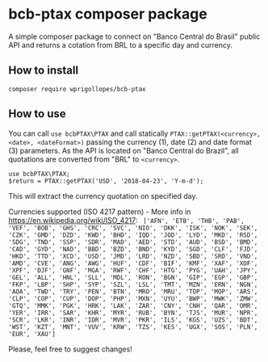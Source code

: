 # bcb-ptax composer package

A simple composer package to connect on "Banco Central do Brasil" public API and returns a cotation from BRL to a specific day and currency.

How to install
--------------

```
composer require wprigollopes/bcb-ptax
```

How to use
----------

You can call `use bcbPTAX\PTAX` and call statically `PTAX::getPTAX(<currency>, <date>, <dateFormat>)` passing the currency (1), date (2) and date format (3) parameters. As the API is located on "Banco Central do Brazil", all quotations are converted from "BRL" to `<currency>`.

```
use bcbPTAX\PTAX;
$return = PTAX::getPTAX('USD', '2018-04-23', 'Y-m-d');
```

This will extract the currency quotation on specified day.

Currencies supported (ISO 4217 pattern) - More info in https://en.wikipedia.org/wiki/ISO_4217: 
`
['AFN', 'ETB', 'THB', 'PAB', 'VEF', 'BOB', 'GHS', 'CRC', 'SVC', 'NIO', 'DKK', 'ISK', 'NOK', 'SEK', 'CZK', 'GMD', 'DZD', 'KWD', 'BHD', 'IQD', 'JOD', 'LYD', 'MKD', 'RSD', 'SDG', 'TND', 'SSP', 'SDR', 'MAD', 'AED', 'STD', 'AUD', 'BSD', 'BMD', 'CAD', 'GYD', 'NAD', 'BBD', 'BZD', 'BND', 'KYD', 'SGD', 'CLF', 'FJD', 'HKD', 'TTD', 'XCD', 'USD', 'JMD', 'LRD', 'NZD', 'SBD', 'SRD', 'VND', 'AMD', 'CVE', 'ANG', 'AWG', 'HUF', 'CDF', 'BIF', 'KMF', 'XAF', 'XOF', 'XPF', 'DJF', 'GNF', 'MGA', 'RWF', 'CHF', 'HTG', 'PYG', 'UAH', 'JPY', 'GEL', 'ALL', 'HNL', 'SLL', 'MDL', 'RON', 'BGN', 'GIP', 'EGP', 'GBP', 'FKP', 'LBP', 'SHP', 'SYP', 'SZL', 'LSL', 'TMT', 'MZN', 'ERN', 'NGN', 'AOA', 'TWD', 'TRY', 'PEN', 'BTN', 'MRO', 'MRU', 'TOP', 'MOP', 'ARS', 'CLP', 'COP', 'CUP', 'DOP', 'PHP', 'MXN', 'UYU', 'BWP', 'MWK', 'ZMW', 'GTQ', 'MMK', 'PGK', 'HRK', 'LAK', 'ZAR', 'CNY', 'CNH', 'QAR', 'OMR', 'YER', 'IRR', 'SAR', 'KHR', 'MYR', 'RUB', 'BYN', 'TJS', 'MUR', 'NPR', 'SCR', 'LKR', 'INR', 'IDR', 'MVR', 'PKR', 'ILS', 'KGS', 'UZS', 'BDT', 'WST', 'KZT', 'MNT', 'VUV', 'KRW', 'TZS', 'KES', 'UGX', 'SOS', 'PLN', 'EUR', 'XAU']`

Please, feel free to suggest changes!
